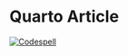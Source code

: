 # Quarto Article

[![Codespell](https://github.com/lnnrtwttkhn/quarto-article/actions/workflows/codespell.yml/badge.svg)](https://github.com/lnnrtwttkhn/quarto-article/actions/workflows/codespell.yml)